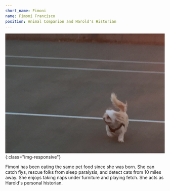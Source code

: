 ```yaml
---
short_name: Fimoni
name: Fimoni Francisco
position: Animal Companion and Harold's Historian
---
```


![image-title-here](/assets/img/IMG_2183.JPG){:class="img-responsive"}

Fimoni has been eating the same pet food since she was born. She can catch flys, rescue folks from sleep paralysis, and detect cats from 10 miles away. She enjoys taking naps under furniture and playing fetch. She acts as Harold's personal historian.